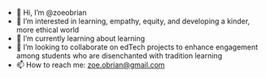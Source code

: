 - 👋 Hi, I’m @zoeobrian
- 👀 I’m interested in learning, empathy, equity, and developing a kinder, more ethical world
- 🌱 I’m currently learning about learning
- 💞️ I’m looking to collaborate on edTech projects to enhance engagement among students who are disenchanted with tradition learning
- 📫 How to reach me: zoe.obrian@gmail.com

<!---
zoeobrian/zoeobrian is a ✨ special ✨ repository because its `README.md` (this file) appears on your GitHub profile.
You can click the Preview link to take a look at your changes.
--->
